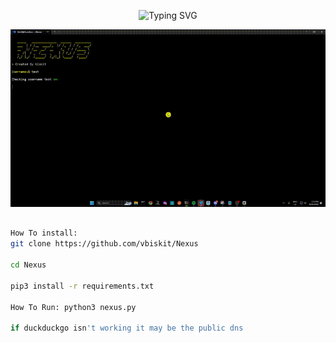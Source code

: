 <p align="center">
  <img src="https://readme-typing-svg.demolab.com?font=Fira+Code&pause=1000&color=1829F7&width=435&lines=FAST+OSINT+SEARCH+" alt="Typing SVG">
</p>

![png](./preview.gif)
```bash

How To install:
git clone https://github.com/vbiskit/Nexus

cd Nexus

pip3 install -r requirements.txt

How To Run: python3 nexus.py

if duckduckgo isn't working it may be the public dns

